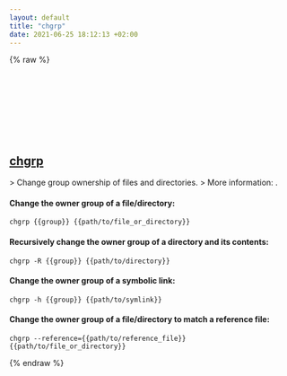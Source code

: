 ```yaml
---
layout: default
title: "chgrp"
date: 2021-06-25 18:12:13 +02:00
---
```

{% raw %}
<h2 id="chgrp">
  <a href="/en/common/chgrp.html">chgrp</a> <a href="#chgrp"><svg class="icon">
    <use href="/assets/images/unicode_sprite.svg#link" />
  </svg></a>
</h2>
> Change group ownership of files and directories.
> More information: <https://www.gnu.org/software/coreutils/chgrp>.

#### Change the owner group of a file/directory:
```shell
chgrp {{group}} {{path/to/file_or_directory}}
```
#### Recursively change the owner group of a directory and its contents:
```shell
chgrp -R {{group}} {{path/to/directory}}
```
#### Change the owner group of a symbolic link:
```shell
chgrp -h {{group}} {{path/to/symlink}}
```
#### Change the owner group of a file/directory to match a reference file:
```shell
chgrp --reference={{path/to/reference_file}} {{path/to/file_or_directory}}
```
{% endraw %}